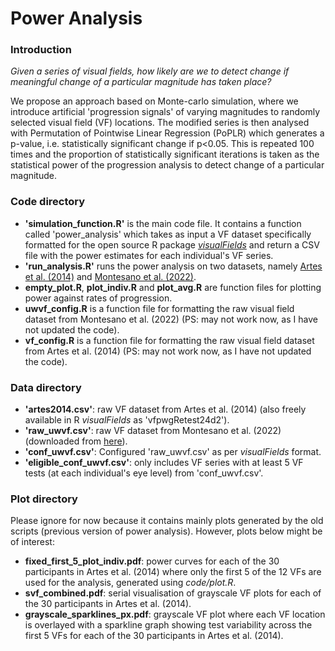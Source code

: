 # Power Analysis 

### Introduction
*Given a series of visual fields, how likely are we to detect change if meaningful change of a particular magnitude has taken place?* 

We propose an approach based on Monte-carlo simulation, where we introduce artificial 'progression signals' of varying magnitudes to randomly selected visual field (VF) locations. The modified series is then analysed with Permutation of Pointwise Linear Regression (PoPLR) which generates a p-value, i.e. statistically significant change if p<0.05. This is repeated 100 times and the proportion of statistically significant iterations is taken as the statistical power of the progression analysis to detect change of a particular magnitude.  

### Code directory
- **'simulation_function.R'** is the main code file. It contains a function called 'power_analysis' which takes as input a VF dataset specifically formatted for the open source R package [*visualFields*](https://cran.r-project.org/web/packages/visualFields/visualFields.pdf) and return a CSV file with the power estimates for each individual's VF series.
- **'run_analysis.R'** runs the power analysis on two datasets, namely [Artes et al. (2014)](https://pubmed.ncbi.nlm.nih.gov/24878173/) and [Montesano et al. (2022)](https://tvst.arvojournals.org/article.aspx?articleid=2778219).
- **empty_plot.R**, **plot_indiv.R** and **plot_avg.R** are function files for plotting power against rates of progression.
- **uwvf_config.R** is a function file for formatting the raw visual field dataset from Montesano et al. (2022) (PS: may not work now, as I have not updated the code).
- **vf_config.R** is a function file for formatting the raw visual field dataset from Artes et al. (2014) (PS: may not work now, as I have not updated the code).

### Data directory
- **'artes2014.csv'**: raw VF dataset from Artes et al. (2014) (also freely available in R *visualFields* as 'vfpwgRetest24d2').
- **'raw_uwvf.csv'**: raw VF dataset from Montesano et al. (2022) (downloaded from [here](https://github.com/uw-biomedical-ml/uwhvf)).
- **'conf_uwvf.csv'**: Configured 'raw_uwvf.csv' as per *visualFields* format.
- **'eligible_conf_uwvf.csv'**: only includes VF series with at least 5 VF tests (at each individual's eye level) from 'conf_uwvf.csv'. 

### Plot directory
Please ignore for now because it contains mainly plots generated by the old scripts (previous version of power analysis). However, plots below might be of interest:
- **fixed_first_5_plot_indiv.pdf**: power curves for each of the 30 participants in Artes et al. (2014) where only the first 5 of the 12 VFs are used for the analysis, generated using *code/plot.R*. 
- **svf_combined.pdf**: serial visualisation of grayscale VF plots for each of the 30 participants in Artes et al. (2014).
- **grayscale_sparklines_px.pdf**: grayscale VF plot where each VF location is overlayed with a sparkline graph showing test variability across the first 5 VFs for each of the 30 participants in Artes et al. (2014).
